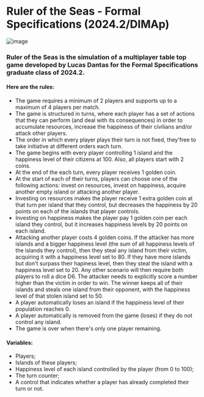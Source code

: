 # Ruler of the Seas - Formal Specifications (2024.2/DIMAp)

![image](https://github.com/user-attachments/assets/ba762776-fdb5-4b2c-82f1-6a1d8ed2e14f)

### Ruler of the Seas is the simulation of a multiplayer table top game developed by Lucas Dantas for the Formal Specifications graduate class of 2024.2.

#### Here are the rules:

* The game requires a minimum of 2 players and supports up to a maximum of 4 players per match.
* The game is structured in turns, where each player has a set of actions that they can perform (and deal with its consequences) in order to accumulate resources, increase the happiness of their civilians and/or attack other players.
* The order in which every player plays their turn is not fixed, they'free to take initiative at different orders each turn.
* The game begins with every player controlling 1 island and the happiness level of their citizens at 100. Also, all players start with 2 coins.
* At the end of the each turn, every player receives 1 golden coin.
* At the start of each of their turns, players can choose one of the following actions: invest on resources, invest on happiness, acquire another empty island or attacking another player.
* Investing on resources makes the player receive 1 extra golden coin at that turn per island that they control, but decreases the happiness by 20 points on each of the islands that player controls.
* Investing on happiness makes the player pay 1 golden coin per each island they control, but it increases happiness levels by 20 points on each island.
* Attacking another player costs 4 golden coins. If the attacker has more islands and a bigger happiness level (the sum of all happiness levels of the islands they control), then they steal any island from their victim, acquiring it with a happiness level set to 80. If they have more islands but don't surpass their hapiness level, then they steal the island with a happiness level set to 20. Any other scenario will then require both players to roll a dice D6. The attacker needs to explicitly score a number higher than the victim in order to win. The winner keeps all of their islands and steals one island from their opponent, with the happiness level of that stolen island set to 50.
* A player automatically loses an island if the happiness level of their population reaches 0.
* A player automatically is removed from the game (loses) if they do not control any island.
* The game is over when there's only one player remaining.

#### Variables:
* Players;
* Islands of these players;
* Happiness level of each island controlled by the player (from 0 to 100);
* The turn counter;
* A control that indicates whether a player has already completed their turn or not.
